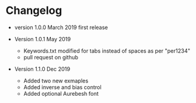 # Changelog

* version 1.0.0 March 2019
	first release

* Version 1.0.1 May 2019
	* Keywords.txt modified for tabs instead of spaces as per "per1234" 
	* pull request on github

* Version 1.1.0 Dec 2019
	* Added two new exmaples
	* Added inverse and bias control
	* Added optional Aurebesh font
